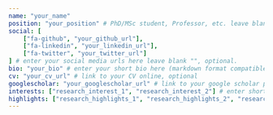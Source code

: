 ```yaml
---
name: "your_name"
position: "your_position" # PhD/MSc student, Professor, etc. leave blank if not applicable
social: [
    ["fa-github", "your_github_url"],
    ["fa-linkedin", "your_linkedin_url"],
    ["fa-twitter", "your_twitter_url"]
] # enter your social media urls here leave blank "", optional.
bio: "your_bio" # enter your short bio here (markdown format compatible)
cv: "your_cv_url" # link to your CV online, optional
googlescholar: "your_googlescholar_url" # link to your google scholar profile, optional
interests: ["research_interest_1", "research_interest_2"] # enter short research interests
highlights: ["research_highlights_1", "research_highlights_2", "research_highlights_3"] # enter your research highlights here (awards, achievements, etc.)
---
```

